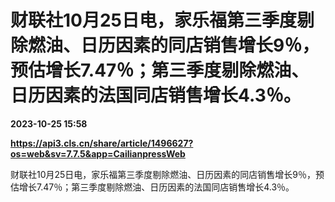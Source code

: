 # 财联社10月25日电，家乐福第三季度剔除燃油、日历因素的同店销售增长9％，预估增长7.47％；第三季度剔除燃油、日历因素的法国同店销售增长4.3％。

**2023-10-25 15:58**

**https://api3.cls.cn/share/article/1496627?os=web&sv=7.7.5&app=CailianpressWeb**

财联社10月25日电，家乐福第三季度剔除燃油、日历因素的同店销售增长9％，预估增长7.47％；第三季度剔除燃油、日历因素的法国同店销售增长4.3％。